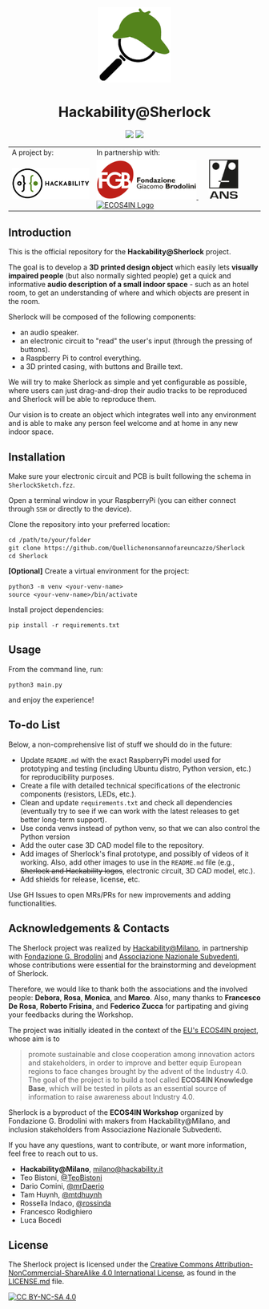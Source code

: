 <p align="center">
  <a href="https://github.com/Quellichenonsannofareuncazzo/Sherlock.git" alt="Sherlock Repository">
    <img src="images/sherlock_logo_3.png" height="150">
  </a>
  <h1 align="center">Hackability@Sherlock</h1>
</p>

<p align="center">
  <img src="https://img.shields.io/badge/Release-alpha-red.svg" />
  <img src="https://img.shields.io/badge/License-CC%20BY--NC--SA%204.0-lightgrey.svg">
</p>

<table align="center" style="background-color:rgba(0,0,0,0);">
  <tr style="background-color:rgba(0,0,0,0);">
    <td>A project by:</th>
    <td>In partnership with:</th>
  </tr>
  <tr style="background-color:rgba(0,0,0,0);">
    <td><a href="http://www.hackability.it/" alt="Hackability Website" target="_blank">
  		<img src="images/hackability_logo.svg" alt="Hackability Logo" width=200>
  	  </a></th>
    <td><a href="https://www.fondazionebrodolini.it/" alt="FGB Website" target="_blank">
		<img src="images/fgb_logo.png" alt="FGB Logo" width=200>
	  </a>
	  <a href="https://www.subvedenti.it/" alt="ANS Website" target="_blank">
		<img src="images/ans_logo.png" alt="ANS Logo" height=80 style="padding-right:20px;padding-left:20px">
	  </a>
	  <a href="https://www.interreg-central.eu/Content.Node/ECOS4IN.html" alt="ECOS4IN Website" target="_blank">
		<img src="https://www.interreg-central.eu/Content.Node/ECOS4IN-RGB.jpg" alt="ECOS4IN Logo" width=150>
	  </a></th>
</table>

## Introduction

This is the official repository for the **Hackability@Sherlock** project. 

The goal is to develop a **3D printed design object** which easily lets **visually impaired people** (but also normally sighted people) get a quick and informative **audio description of a small indoor space** - such as an hotel room, to get an understanding of where and which objects are present in the room.

Sherlock will be composed of the following components:
* an audio speaker.
* an electronic circuit to "read" the user's input (through the pressing of buttons).
* a Raspberry Pi to control everything.
* a 3D printed casing, with buttons and Braille text.

We will try to make Sherlock as simple and yet configurable as possible, where users can just drag-and-drop their audio tracks to be reproduced and Sherlock will be able to reproduce them.

Our vision is to create an object which integrates well into any environment and is able to make any person feel welcome and at home in any new indoor space.

## Installation

Make sure your electronic circuit and PCB is built following the schema in `SherlockSketch.fzz`.

Open a terminal window in your RaspberryPi (you can either connect through `SSH` or directly to the device).

Clone the repository into your preferred location:
```
cd /path/to/your/folder
git clone https://github.com/Quellichenonsannofareuncazzo/Sherlock
cd Sherlock
```
**[Optional]** Create a virtual environment for the project:
```
python3 -m venv <your-venv-name>
source <your-venv-name>/bin/activate 
```
Install project dependencies:
```
pip install -r requirements.txt
```

## Usage

From the command line, run:
```
python3 main.py 
```
and enjoy the experience! 

## To-do List

Below, a non-comprehensive list of stuff we should do in the future:
* Update `README.md` with the exact RaspberryPi model used for prototyping and testing (including Ubuntu distro, Python version, etc.) for reproducibility purposes.
* Create a file with detailed technical specifications of the electronic components (resistors, LEDs, etc.).
* Clean and update `requirements.txt` and check all dependencies (eventually try to see if we can work with the latest releases to get better long-term support).
* Use conda venvs instead of python venv, so that we can also control the Python version
* Add the outer case 3D CAD model file to the repository.
* Add images of Sherlock's final prototype, and possibly of videos of it working. Also, add other images to use in the `README.md` file (e.g., ~~Sherlock and Hackability logos~~, electronic circuit, 3D CAD model, etc.).
* Add shields for release, license, etc.

Use GH Issues to open MRs/PRs for new improvements and adding functionalities.

## Acknowledgements & Contacts

The Sherlock project was realized by [Hackability@Milano](http://www.hackability.it/hackabilitymilano/), in partnership with [Fondazione G. Brodolini](https://www.fondazionebrodolini.it/) and [Associazione Nazionale Subvedenti](https://www.subvedenti.it/), whose contributions were essential for the brainstorming and development of Sherlock. 

Therefore, we would like to thank both the associations and the involved people: **Debora**, **Rosa**, **Monica**, and **Marco**. Also, many thanks to **Francesco De Rosa**, **Roberto Frisina**, and **Federico Zucca** for partipating and giving your feedbacks during the Workshop. 

The project was initially ideated in the context of the [EU's ECOS4IN project](https://www.interreg-central.eu/Content.Node/ECOS4IN.html), whose aim is to 
> promote sustainable and close cooperation among innovation actors and stakeholders, in order to improve and better equip European regions to face changes brought by the advent of the Industry 4.0. The goal of the project is to build a tool called **ECOS4IN Knowledge Base**, which will be tested in pilots as an essential source of information to raise awareness about Industry 4.0.

Sherlock is a byproduct of the **ECOS4IN Workshop** organized by Fondazione G. Brodolini with makers from Hackability@Milano, and inclusion stakeholders from Associazione Nazionale Subvedenti. 

If you have any questions, want to contribute, or want more information, feel free to reach out to us.
* **Hackability@Milano**, [milano@hackability.it](mailto:milano@hackability.it)
* Teo Bistoni, [@TeoBistoni](https://github.com/TeoBistoni)
* Dario Comini, [@mrDaerio](https://github.com/mrDaerio)
* Tam Huynh, [@mtdhuynh](https://github.com/mtdhuynh)
* Rossella Indaco, [@rossinda](https://github.com/rossinda)
* Francesco Rodighiero
* Luca Bocedi

## License

The Sherlock project is licensed under the [Creative Commons Attribution-NonCommercial-ShareAlike 4.0 International License][cc-by-nc-sa], as found in the [LICENSE.md](LICENSE.md) file.

[![CC BY-NC-SA 4.0][cc-by-nc-sa-image]][cc-by-nc-sa]

[cc-by-nc-sa]: http://creativecommons.org/licenses/by-nc-sa/4.0/
[cc-by-nc-sa-image]: https://licensebuttons.net/l/by-nc-sa/4.0/88x31.png